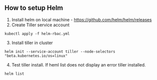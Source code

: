 ## How to setup Helm

1. Install helm on local machine - https://github.com/helm/helm/releases
2. Create Tiller service account 
```
kubectl apply -f helm-rbac.yml
```
3. Install tiller in cluster
```
helm init --service-account tiller --node-selectors "beta.kubernetes.io/os=linux"
```
4. Test tiller install. If heml list does not display an error tiller installed.
```
helm list
```